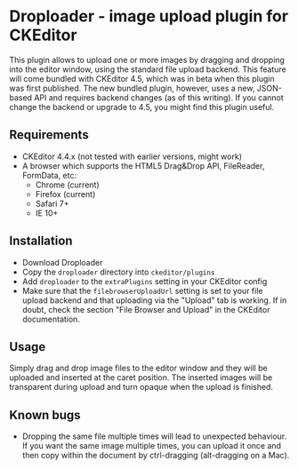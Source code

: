 # Droploader - image upload plugin for CKEditor

This plugin allows to upload one or more images by dragging and dropping
into the editor window, using the standard file upload backend. This feature
will come bundled with CKEditor 4.5, which was in beta when this plugin
was first published. The new bundled plugin, however, uses a new, JSON-based API
and requires backend changes (as of this writing). If you cannot change
the backend or upgrade to 4.5, you might find this plugin useful.

## Requirements

- CKEditor 4.4.x (not tested with earlier versions, might work)
- A browser which supports the HTML5 Drag&Drop API, FileReader, FormData, etc:
	- Chrome (current)
	- Firefox (current)
	- Safari 7+
	- IE 10+

## Installation

- Download Droploader
- Copy the `droploader` directory into `ckeditor/plugins`
- Add `droploader` to the `extraPlugins` setting in your CKEditor config
- Make sure that the `filebrowserUploadUrl` setting is set to your file upload 
  backend and that uploading via the "Upload" tab is working. If in doubt, 
  check the section "File Browser and Upload" in the CKEditor documentation.

## Usage

Simply drag and drop image files to the editor window and they will be uploaded
and inserted at the caret position. The inserted images will be transparent 
during upload and turn opaque when the upload is finished.

## Known bugs

- Dropping the same file multiple times will lead to unexpected behaviour. 
If you want the same image multiple times, you can upload it once and then copy 
within the document by ctrl-dragging (alt-dragging on a Mac).